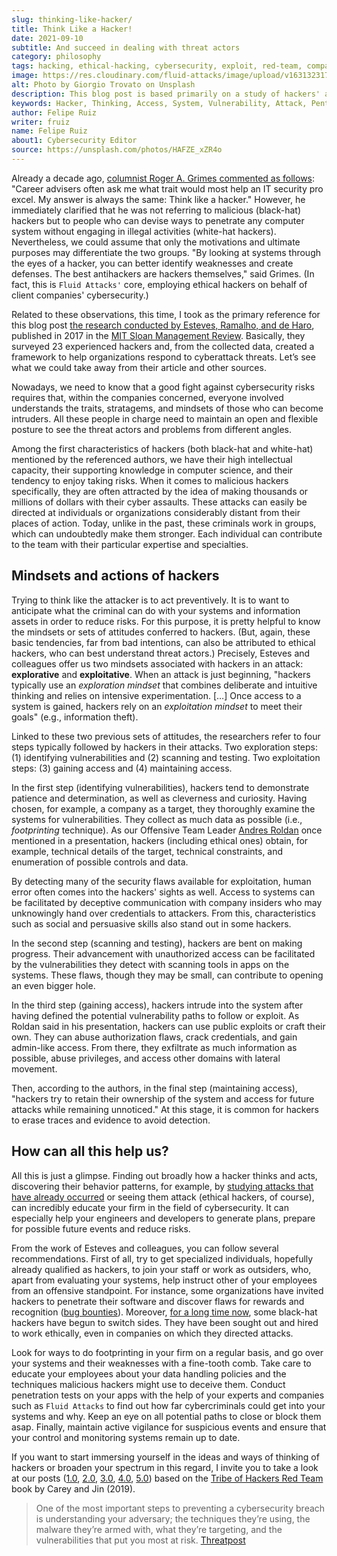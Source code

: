 ```yaml
---
slug: thinking-like-hacker/
title: Think Like a Hacker!
date: 2021-09-10
subtitle: And succeed in dealing with threat actors
category: philosophy
tags: hacking, ethical-hacking, cybersecurity, exploit, red-team, company
image: https://res.cloudinary.com/fluid-attacks/image/upload/v1631323179/blog/thinking-like-hacker/cover_hacker.webp
alt: Photo by Giorgio Trovato on Unsplash
description: This blog post is based primarily on a study of hackers' attitudes and behaviors. These insights may help a bit in preventing attacks by threat actors.
keywords: Hacker, Thinking, Access, System, Vulnerability, Attack, Pentesting, Ethical Hacking
author: Felipe Ruiz
writer: fruiz
name: Felipe Ruiz
about1: Cybersecurity Editor
source: https://unsplash.com/photos/HAFZE_xZR4o
---
```


Already a decade ago, [columnist Roger A. Grimes commented as
follows](https://www.csoonline.com/article/2622041/to-beat-hackers—​you-have-to-think-like-them.html):
"Career advisers often ask me what trait would most help an IT security
pro excel. My answer is always the same: Think like a hacker." However,
he immediately clarified that he was not referring to malicious
(black-hat) hackers but to people who can devise ways to penetrate any
computer system without engaging in illegal activities (white-hat
hackers). Nevertheless, we could assume that only the motivations and
ultimate purposes may differentiate the two groups. "By looking at
systems through the eyes of a hacker, you can better identify weaknesses
and create defenses. The best antihackers are hackers themselves," said
Grimes. (In fact, this is `Fluid Attacks'` core, employing ethical
hackers on behalf of client companies' cybersecurity.)

Related to these observations, this time, I took as the primary
reference for this blog post [the research conducted by Esteves,
Ramalho, and de
Haro](https://sloanreview.mit.edu/article/to-improve-cybersecurity-think-like-a-hacker/),
published in 2017 in the [MIT Sloan Management
Review](https://sloanreview.mit.edu/). Basically, they surveyed 23
experienced hackers and, from the collected data, created a framework to
help organizations respond to cyberattack threats. Let’s see what we
could take away from their article and other sources.

Nowadays, we need to know that a good fight against cybersecurity risks
requires that, within the companies concerned, everyone involved
understands the traits, stratagems, and mindsets of those who can become
intruders. All these people in charge need to maintain an open and
flexible posture to see the threat actors and problems from different
angles.

Among the first characteristics of hackers (both black-hat and
white-hat) mentioned by the referenced authors, we have their high
intellectual capacity, their supporting knowledge in computer science,
and their tendency to enjoy taking risks. When it comes to malicious
hackers specifically, they are often attracted by the idea of making
thousands or millions of dollars with their cyber assaults. These
attacks can easily be directed at individuals or organizations
considerably distant from their places of action. Today, unlike in the
past, these criminals work in groups, which can undoubtedly make them
stronger. Each individual can contribute to the team with their
particular expertise and specialties.

## Mindsets and actions of hackers

Trying to think like the attacker is to act preventively. It is to want
to anticipate what the criminal can do with your systems and information
assets in order to reduce risks. For this purpose, it is pretty helpful
to know the mindsets or sets of attitudes conferred to hackers. (But,
again, these basic tendencies, far from bad intentions, can also be
attributed to ethical hackers, who can best understand threat actors.)
Precisely, Esteves and colleagues offer us two mindsets associated with
hackers in an attack: **explorative** and **exploitative**. When an
attack is just beginning, "hackers typically use an *exploration
mindset* that combines deliberate and intuitive thinking and relies on
intensive experimentation. \[…​\] Once access to a system is gained,
hackers rely on an *exploitation mindset* to meet their goals" (e.g.,
information theft).

Linked to these two previous sets of attitudes, the researchers refer to
four steps typically followed by hackers in their attacks. Two
exploration steps: (1) identifying vulnerabilities and (2) scanning and
testing. Two exploitation steps: (3) gaining access and (4) maintaining
access.

In the first step (identifying vulnerabilities), hackers tend to
demonstrate patience and determination, as well as cleverness and
curiosity. Having chosen, for example, a company as a target, they
thoroughly examine the systems for vulnerabilities. They collect as much
data as possible (i.e., *footprinting* technique). As our Offensive Team
Leader [Andres Roldan](../authors/andres-roldan) once mentioned in a
presentation, hackers (including ethical ones) obtain, for example,
technical details of the target, technical constraints, and enumeration
of possible controls and data.

By detecting many of the security flaws available for exploitation,
human error often comes into the hackers' sights as well. Access to
systems can be facilitated by deceptive communication with company
insiders who may unknowingly hand over credentials to attackers. From
this, characteristics such as social and persuasive skills also stand
out in some hackers.

In the second step (scanning and testing), hackers are bent on making
progress. Their advancement with unauthorized access can be facilitated
by the vulnerabilities they detect with scanning tools in apps on the
systems. These flaws, though they may be small, can contribute to
opening an even bigger hole.

In the third step (gaining access), hackers intrude into the system
after having defined the potential vulnerability paths to follow or
exploit. As Roldan said in his presentation, hackers can use public
exploits or craft their own. They can abuse authorization flaws, crack
credentials, and gain admin-like access. From there, they exfiltrate as
much information as possible, abuse privileges, and access other domains
with lateral movement.

Then, according to the authors, in the final step (maintaining access),
"hackers try to retain their ownership of the system and access for
future attacks while remaining unnoticed." At this stage, it is common
for hackers to erase traces and evidence to avoid detection.

## How can all this help us?

All this is just a glimpse. Finding out broadly how a hacker thinks and
acts, discovering their behavior patterns, for example, by [studying
attacks that have already
occurred](https://www.darkreading.com/vulnerabilities-threats/how-to-think-like-a-hacker)
or seeing them attack (ethical hackers, of course), can incredibly
educate your firm in the field of cybersecurity. It can especially help
your engineers and developers to generate plans, prepare for possible
future events and reduce risks.

From the work of Esteves and colleagues, you can follow several
recommendations. First of all, try to get specialized individuals,
hopefully already qualified as hackers, to join your staff or work as
outsiders, who, apart from evaluating your systems, help instruct other
of your employees from an offensive standpoint. For instance, some
organizations have invited hackers to penetrate their software and
discover flaws for rewards and recognition ([bug
bounties](https://www.hackerone.com/resources/hackerone/what-are-bug-bounties-how-do-they-work-with-examples)).
Moreover, [for a long time
now](https://pctechmag.com/2011/09/how-7-black-hat-hackers-landed-legit-jobs/),
some black-hat hackers have begun to switch sides. They have been sought
out and hired to work ethically, even in companies on which they
directed attacks.

Look for ways to do footprinting in your firm on a regular basis, and go
over your systems and their weaknesses with a fine-tooth comb. Take care
to educate your employees about your data handling policies and the
techniques malicious hackers might use to deceive them. Conduct
penetration tests on your apps with the help of your experts and
companies such as `Fluid Attacks` to find out how far cybercriminals
could get into your systems and why. Keep an eye on all potential paths
to close or block them asap. Finally, maintain active vigilance for
suspicious events and ensure that your control and monitoring systems
remain up to date.

If you want to start immersing yourself in the ideas and ways of
thinking of hackers or broaden your spectrum in this regard, I invite
you to take a look at our posts ([1.0](../tribe-of-hackers-1/),
[2.0](../tribe-of-hackers-2/), [3.0](../tribe-of-hackers-3/),
[4.0](../tribe-of-hackers-4/), [5.0](../tribe-of-hackers-5/)) based on
the [Tribe of Hackers Red
Team](https://www.amazon.com/gp/product/B07VWHCQMR/ref=dbs_a_def_rwt_bibl_vppi_i2)
book by Carey and Jin (2019).

> One of the most important steps to preventing a cybersecurity breach
> is understanding your adversary; the techniques they’re using, the
> malware they’re armed with, what they’re targeting, and the
> vulnerabilities that put you most at risk.
> [Threatpost](https://threatpost.com/webinars/how-to-think-like-a-threat-actor/?utm_source=TT&utm_medium=TT&utm_campaign=August_Uptycs_Webinar)
